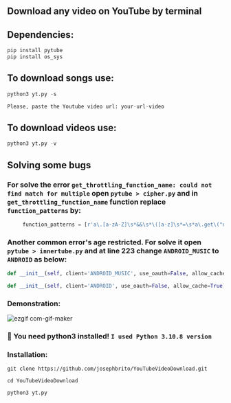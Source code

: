 ## Download any video on YouTube by terminal

## Dependencies:

```python
pip install pytube
pip install os_sys
```

## To download songs use:

```python
python3 yt.py -s

Please, paste the Youtube video url: your-url-video
```

## To download videos use:

```python
python3 yt.py -v
```

## Solving some bugs

### For solve the error `get_throttling_function_name: could not find match for multiple` open `pytube > cipher.py` and in `get_throttling_function_name` function replace `function_patterns` by:

```python
     function_patterns = [r'a\.[a-zA-Z]\s*&&\s*\([a-z]\s*=\s*a\.get\("n"\)\)\s*&&\s*\([a-z]\s*=\s*([a-zA-Z0-9$]{2,3})(\[\d+\])?\([a-z]\)']
```

### Another common error's age restricted. For solve it open `pytube > innertube.py` and at line 223 change `ANDROID_MUSIC` to `ANDROID` as below:

```python
def __init__(self, client='ANDROID_MUSIC', use_oauth=False, allow_cache=True):

def __init__(self, client='ANDROID', use_oauth=False, allow_cache=True):
```

### Demonstration:

![ezgif com-gif-maker](https://user-images.githubusercontent.com/84200694/207482693-bf3a7c8c-c7ce-4291-9bc3-cfc493c8c457.gif)

### 🚦 You need python3 installed! `I used Python 3.10.8 version`

### Installation:

`git clone https://github.com/josephbrito/YouTubeVideoDownload.git`

`cd YouTubeVideoDownload`

`python3 yt.py`
